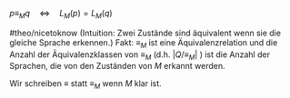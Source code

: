 
$p \equiv_M q \quad \Leftrightarrow \quad L_M(p)=L_M(q)$

#theo/nicetoknow 
(Intuition: Zwei Zustände sind äquivalent wenn sie die gleiche Sprache erkennen.)
Fakt: $\equiv_M$ ist eine Äquivalenzrelation und die Anzahl der Äquivalenzklassen von $\equiv_M$ (d.h. $\left|Q / \equiv_M\right|$ ) ist die Anzahl der Sprachen, die von den Zuständen von $M$ erkannt werden.

Wir schreiben $\equiv$ statt $\equiv_M$ wenn $M$ klar ist.